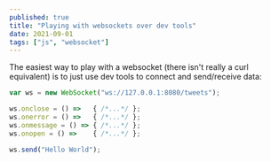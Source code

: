 ```yaml
---
published: true
title: "Playing with websockets over dev tools"
date: 2021-09-01
tags: ["js", "websocket"]
---
```


The easiest way to play with a websocket (there isn't really a curl equivalent)
is to just use dev tools to connect and send/receive data:

```js
var ws = new WebSocket("ws://127.0.0.1:8080/tweets");

ws.onclose = () =>   { /*...*/ };
ws.onerror = () =>   { /*...*/ };
ws.onmessage = () => { /*...*/ };
ws.onopen = () =>    { /*...*/ };

ws.send("Hello World");
```
